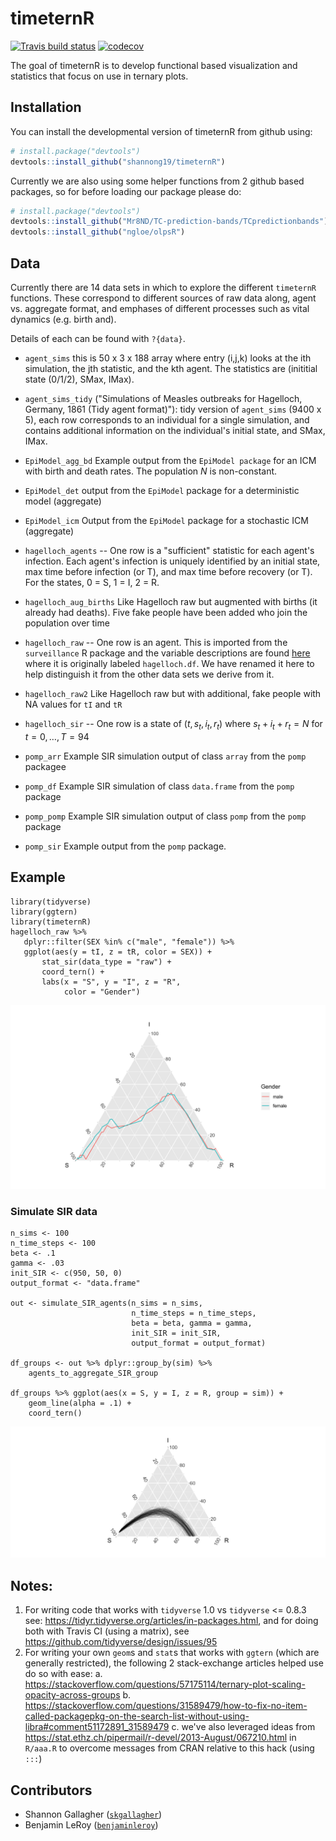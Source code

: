# timeternR

<!-- badges: start -->
[![Travis build status](https://travis-ci.org/shannong19/timeternR.svg?branch=master)](https://travis-ci.org/shannong19/timeternR)
[![codecov](https://codecov.io/gh/shannong19/timeternR.svg/branch/master/graph/badge.svg)](https://codecov.io/gh/shannong19/timeternR)
<!-- badges: end -->

The goal of timeternR is to develop functional based visualization and statistics
that focus on use in ternary plots.

## Installation

You can install the developmental version of timeternR from github using:

```r
# install.package("devtools")
devtools::install_github("shannong19/timeternR")
```

Currently we are also using some helper functions from 2 github based packages, so for before loading our package please do:

```r
# install.package("devtools")
devtools::install_github("Mr8ND/TC-prediction-bands/TCpredictionbands")
devtools::install_github("ngloe/olpsR")
```

## Data

   Currently there are 14 data sets in which to explore the different `timeternR` functions.  These correspond to different sources of raw data along, agent vs. aggregate format, and emphases of different processes such as vital dynamics (e.g. birth and).
   
   Details of each can be found with `?{data}`.
   
  - `agent_sims` this is 50 x 3 x 188 array where entry (i,j,k) looks at the ith simulation, the jth statistic, and the kth agent.  The statistics are (inititial state (0/1/2), SMax, IMax). 
  
  - `agent_sims_tidy` ("Simulations of Measles outbreaks for Hagelloch, Germany, 1861 (Tidy agent format)"): tidy version of `agent_sims` (9400 x 5), each row corresponds to an individual for a single simulation, and contains additional information on the individual's initial state, and SMax, IMax.
  
  
  - `EpiModel_agg_bd` Example output from the `EpiModel package` for an ICM with birth and death rates.  The population $N$ is non-constant.
  
  - `EpiModel_det` output from the `EpiModel` package for a deterministic model (aggregate)
  
  - `EpiModel_icm` Output from the `EpiModel` package for a stochastic ICM (aggregate)
     

  - `hagelloch_agents` -- One row is a "sufficient" statistic for each agent's infection.  Each agent's infection is uniquely identified by an initial state, max time before infection (or T), and max time before recovery (or T).  For the states, 0 = S, 1 = I, 2 = R.
   
  - `hagelloch_aug_births` Like Hagelloch raw but augmented with births (it already had deaths).  Five fake people have been added who join the population over time
   
      

  - `hagelloch_raw` -- One row is an agent.  This is imported from the `surveillance` R package and the variable descriptions are found [here](https://rdrr.io/rforge/surveillance/man/hagelloch.html) where it is originally labeled `hagelloch.df`.  We have renamed it here to help distinguish it from the other data sets we derive from it.
   
  - `hagelloch_raw2` Like Hagelloch raw but with additional, fake people with NA values for `tI` and `tR`
   
   
  - `hagelloch_sir`  -- One row is a state of $(t, s_t, i_t, r_t)$ where $s_t + i_t + r_t = N$ for $t = 0, \dots, T=94$
   
  - `pomp_arr` Example SIR simulation output of class `array` from the `pomp` packagee
  
  - `pomp_df` Example SIR simulation of class `data.frame` from the `pomp` package

  - `pomp_pomp` Example SIR simulation output of class `pomp` from the `pomp` package
  
  - `pomp_sir` Example output from the `pomp` package.

  



## Example

```{r}
library(tidyverse)
library(ggtern)
library(timeternR)
hagelloch_raw %>%
   dplyr::filter(SEX %in% c("male", "female")) %>%
   ggplot(aes(y = tI, z = tR, color = SEX)) +
       stat_sir(data_type = "raw") + 
       coord_tern() +
       labs(x = "S", y = "I", z = "R",
            color = "Gender")
```


![](images/stat_sir_example.png)


### Simulate SIR data


```{r}
n_sims <- 100
n_time_steps <- 100
beta <- .1
gamma <- .03
init_SIR <- c(950, 50, 0)
output_format <- "data.frame"
    
out <- simulate_SIR_agents(n_sims = n_sims,
                           n_time_steps = n_time_steps,
                           beta = beta, gamma = gamma,
                           init_SIR = init_SIR,
                           output_format = output_format)
                                 
df_groups <- out %>% dplyr::group_by(sim) %>%
    agents_to_aggregate_SIR_group  
  
df_groups %>% ggplot(aes(x = S, y = I, z = R, group = sim)) +
    geom_line(alpha = .1) +
    coord_tern()
```
![](images/group_simulation_example.png)


## Notes:
1. For writing code that works with `tidyverse` 1.0 vs `tidyverse` <= 0.8.3 see:
https://tidyr.tidyverse.org/articles/in-packages.html, and for doing both with Travis CI (using a matrix), see https://github.com/tidyverse/design/issues/95
2. For writing your own `geom`s and `stat`s that works with `ggtern` (which are generally restricted), the following 2 stack-exchange articles helped use do so with ease:
    a. https://stackoverflow.com/questions/57175114/ternary-plot-scaling-opacity-across-groups
    b. https://stackoverflow.com/questions/31589479/how-to-fix-no-item-called-packagepkg-on-the-search-list-without-using-libra#comment51172891_31589479
    c. we've also leveraged ideas from https://stat.ethz.ch/pipermail/r-devel/2013-August/067210.html in `R/aaa.R` to overcome messages from CRAN relative to this hack (using `:::`)
  

## Contributors

- Shannon Gallagher ([`skgallagher`](https://github.com/skgallagher))
- Benjamin LeRoy ([`benjaminleroy`](https://github.com/benjaminleroy))


